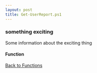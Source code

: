 ```yaml
---
layout: post
title: Get-UserReport.ps1
---
```


### something exciting

Some information about the exciting thing

#### Function

<script src="https://gist-it.appspot.com/github.com/BanterBoy/scripts-blog/blob/master/PowerShell/functions/activeDirectory/Get-UserReport.ps1" crossorigin="anonymous"></script>

<a href="/menu/_pages/functions.html">Back to Functions</a>
